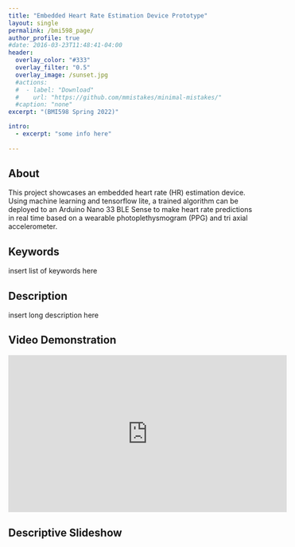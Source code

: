 ```yaml
---
title: "Embedded Heart Rate Estimation Device Prototype"
layout: single
permalink: /bmi598_page/
author_profile: true
#date: 2016-03-23T11:48:41-04:00
header:
  overlay_color: "#333"
  overlay_filter: "0.5"
  overlay_image: /sunset.jpg
  #actions:
  #  - label: "Download"
  #    url: "https://github.com/mmistakes/minimal-mistakes/"
  #caption: "none"
excerpt: "(BMI598 Spring 2022)"

intro: 
  - excerpt: "some info here"   
   
---
```

## About
This project showcases an embedded heart rate (HR) estimation device. Using machine learning and tensorflow lite, a trained algorithm can be deployed to an Arduino Nano 33 BLE Sense to make heart rate predictions in real time based on a wearable photoplethysmogram (PPG) and tri axial accelerometer.

## Keywords
insert list of keywords here

## Description
insert long description here

## Video Demonstration
<iframe width="560" height="315" src="https://www.youtube.com/embed/IdMJLKb7cA8" title="YouTube video player" frameborder="0" allow="accelerometer; autoplay; clipboard-write; encrypted-media; gyroscope; picture-in-picture" allowfullscreen></iframe>

## Descriptive Slideshow
<object data="{{ site.url }}{{ site.baseurl }}/_pages/graduate/bmi598/BMI598_F3_sindorf.pdf" width="1000" height="1000" type='application/pdf'></object>

